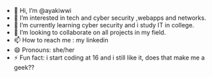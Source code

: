 - 👋 Hi, I’m @ayakiwwi
- 👀 I’m interested in tech and cyber security ,webapps and networks.
- 🌱 I’m currently learning cyber security and i study IT in college.
- 💞️ I’m looking to collaborate on all projects in my field.
- 📫 How to reach me : my linkedin
- 😄 Pronouns: she/her
- ⚡ Fun fact: i start coding at 16 and i still like it, does that make me a geek??

<!---
ayakiwwi/ayakiwwi is a ✨ special ✨ repository because its `README.md` (this file) appears on your GitHub profile.
You can click the Preview link to take a look at your changes.
--->
